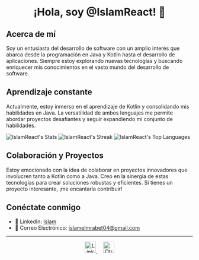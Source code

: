 <h1 align="center">¡Hola, soy @IslamReact! 👋</h1>

## Acerca de mí
Soy un entusiasta del desarrollo de software con un amplio interés que abarca desde la programación en Java y Kotlin hasta el desarrollo de aplicaciones. Siempre estoy explorando nuevas tecnologías y buscando enriquecer mis conocimientos en el vasto mundo del desarrollo de software.

## Aprendizaje constante
Actualmente, estoy inmerso en el aprendizaje de Kotlin y consolidando mis habilidades en Java. La versatilidad de ambos lenguajes me permite abordar proyectos desafiantes y seguir expandiendo mi conjunto de habilidades.

![IslamReact's Stats](https://github-readme-stats.vercel.app/api?username=IslamReact&theme=tokyonight&show_icons=true&hide_border=true&count_private=true)
![IslamReact's Streak](https://github-readme-streak-stats.herokuapp.com/?user=IslamReact&theme=tokyonight&hide_border=true)
![IslamReact's Top Languages](https://github-readme-stats.vercel.app/api/top-langs/?username=IslamReact&theme=tokyonight&show_icons=true&hide_border=true&layout=compact)

## Colaboración y Proyectos
Estoy emocionado con la idea de colaborar en proyectos innovadores que involucren tanto a Kotlin como a Java. Creo en la sinergia de estas tecnologías para crear soluciones robustas y eficientes. Si tienes un proyecto interesante, ¡me encantaría contribuir!

## Conéctate conmigo
- 💼 LinkedIn: [Islam](https://www.linkedin.com/in/islam-el-mrabet-larhzaoui-b0441629a/)
- 📧 Correo Electrónico: islamelmrabet04@gmail.com

---

<p align="center">
  <a href="https://www.linkedin.com/in/islam-el-mrabet-larhzaoui-b0441629a/" target="_blank">
    <img src="https://upload.wikimedia.org/wikipedia/commons/thumb/8/81/LinkedIn_icon.svg/2048px-LinkedIn_icon.svg.png" alt="LinkedIn" height="30"/>
  </a>
  &nbsp;&nbsp;&nbsp;
  <a href="https://www.instagram.com/iiislaaamm/" target="_blank">
    <img src="https://upload.wikimedia.org/wikipedia/commons/thumb/e/e7/Instagram_logo_2016.svg/768px-Instagram_logo_2016.svg.png" alt="Otra Red Social" height="30"/>
  </a>
</p>



<!---
IslamReact/IslamReact is a ✨ special ✨ repository because its `README.md` (this file) appears on your GitHub profile.
You can click the Preview link to take a look at your changes.
--->
